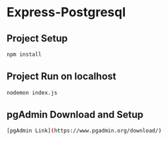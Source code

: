 # Express-Postgresql
## Project Setup

```sh
npm install
```

## Project Run on localhost

```sh
nodemon index.js
```

## pgAdmin Download and Setup

```sh
[pgAdmin Link](https://www.pgadmin.org/download/)
```